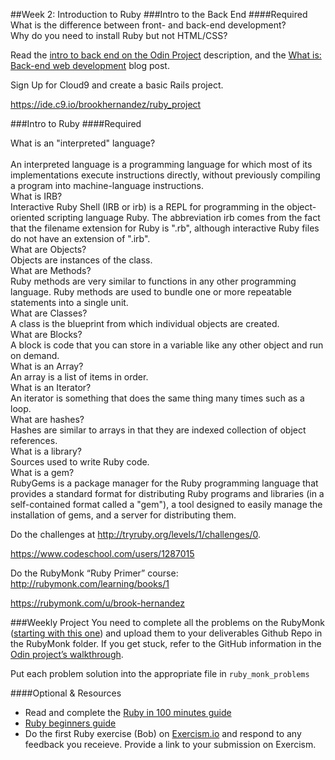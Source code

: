 ##Week 2: Introduction to Ruby
###Intro to the Back End
####Required
What is the difference between front- and back-end development?<br>
Why do you need to install Ruby but not HTML/CSS?

Read the [intro to back end on the Odin Project](http://www.theodinproject.com/web-development-101/introduction-to-the-back-end) description, and the [What is: Back-end web development](http://blog.generalassemb.ly/what-is-back-end-web-development/) blog post.

Sign Up for Cloud9 and create a basic Rails project.

https://ide.c9.io/brookhernandez/ruby_project  

###Intro to Ruby
####Required

What is an "interpreted" language?<br>
<br>
An interpreted language is a programming language for which most of its implementations execute instructions directly, without previously compiling a program into machine-language instructions.<br>
What is IRB?<br>
Interactive Ruby Shell (IRB or irb) is a REPL for programming in the object-oriented scripting language Ruby. The abbreviation irb comes from the fact that the filename extension for Ruby is ".rb", although interactive Ruby files do not have an extension of ".irb".<br>
What are Objects?<br>
Objects are instances of the class.<br>
What are Methods?<br>
Ruby methods are very similar to functions in any other programming language. Ruby methods are used to bundle one or more repeatable statements into a single unit.<br>
What are Classes?<br>
A class is the blueprint from which individual objects are created.<br>
What are Blocks?<br>
A block is code that you can store in a variable like any other object and run on demand.<br>
What is an Array?<br>
An array is a list of items in order.<br>
What is an Iterator?<br>
An iterator is something that does the same thing many times such as a loop.<br>
What are hashes?<br>
Hashes are similar to arrays in that they are indexed collection of object references.<br>
What is a library?<br>
Sources used to write Ruby code.<br>
What is a gem?<br>
RubyGems is a package manager for the Ruby programming language that provides a standard format for distributing Ruby programs and libraries (in a self-contained format called a "gem"), a tool designed to easily manage the installation of gems, and a server for distributing them.<br>

Do the challenges at http://tryruby.org/levels/1/challenges/0.

https://www.codeschool.com/users/1287015  

Do the RubyMonk “Ruby Primer” course: http://rubymonk.com/learning/books/1

https://rubymonk.com/u/brook-hernandez  

###Weekly Project
You need to complete all the problems on the RubyMonk ([starting with this one](http://rubymonk.com/learning/books/1-ruby-primer/problems/9-calculator)) and upload them to your deliverables Github Repo in the RubyMonk folder. If you get stuck, refer to the GitHub information in the [Odin project’s walkthrough](http://www.theodinproject.com/web-development-101/html-css).

Put each problem solution into the appropriate file in `ruby_monk_problems`

####Optional & Resources
 - Read and complete the [Ruby in 100 minutes guide](http://tutorials.jumpstartlab.com/projects/ruby\_in\_100_minutes.html)
 - [Ruby beginners guide](https://hackhands.com/beginners-guide-ruby/)
 - Do the first Ruby exercise (Bob) on [Exercism.io](http://exercism.io/) and respond to any
   feedback you receieve.  Provide a link to your submission on
   Exercism.


